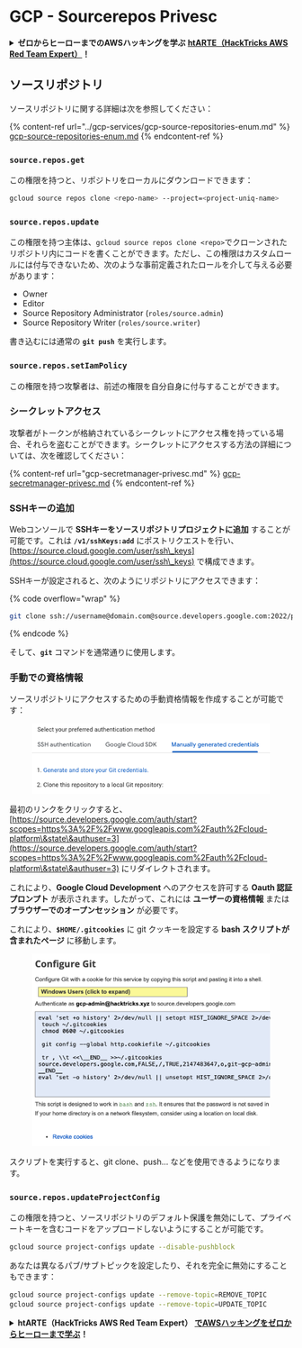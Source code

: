 # GCP - Sourcerepos Privesc

<details>

<summary><strong>ゼロからヒーローまでのAWSハッキングを学ぶ</strong> <a href="https://training.hacktricks.xyz/courses/arte"><strong>htARTE（HackTricks AWS Red Team Expert）</strong></a><strong>！</strong></summary>

HackTricksをサポートする他の方法：

- **HackTricksで企業を宣伝したい**または**HackTricksをPDFでダウンロードしたい**場合は、[**SUBSCRIPTION PLANS**](https://github.com/sponsors/carlospolop)をチェックしてください！
- [**公式PEASS＆HackTricksグッズ**](https://peass.creator-spring.com)を入手する
- [**The PEASS Family**](https://opensea.io/collection/the-peass-family)を発見し、独占的な[**NFTs**](https://opensea.io/collection/the-peass-family)のコレクションを見つける
- **💬 [Discordグループ](https://discord.gg/hRep4RUj7f)**または[telegramグループ](https://t.me/peass)に**参加**するか、**Twitter** 🐦 [**@hacktricks\_live**](https://twitter.com/hacktricks\_live)で**フォロー**する
- **ハッキングトリックを共有するために、PRを** [**HackTricks**](https://github.com/carlospolop/hacktricks) **および** [**HackTricks Cloud**](https://github.com/carlospolop/hacktricks-cloud) **のGitHubリポジトリに提出してください。**

</details>

## ソースリポジトリ

ソースリポジトリに関する詳細は次を参照してください：

{% content-ref url="../gcp-services/gcp-source-repositories-enum.md" %}
[gcp-source-repositories-enum.md](../gcp-services/gcp-source-repositories-enum.md)
{% endcontent-ref %}

### `source.repos.get`

この権限を持つと、リポジトリをローカルにダウンロードできます：
```bash
gcloud source repos clone <repo-name> --project=<project-uniq-name>
```
### `source.repos.update`

この権限を持つ主体は、`gcloud source repos clone <repo>`でクローンされたリポジトリ内にコードを書くことができます。ただし、この権限はカスタムロールには付与できないため、次のような事前定義されたロールを介して与える必要があります：

- Owner
- Editor
- Source Repository Administrator (`roles/source.admin`)
- Source Repository Writer (`roles/source.writer`)

書き込むには通常の **`git push`** を実行します。

### `source.repos.setIamPolicy`

この権限を持つ攻撃者は、前述の権限を自分自身に付与することができます。

### シークレットアクセス

攻撃者がトークンが格納されているシークレットにアクセス権を持っている場合、それらを盗むことができます。シークレットにアクセスする方法の詳細については、次を確認してください：

{% content-ref url="gcp-secretmanager-privesc.md" %}
[gcp-secretmanager-privesc.md](gcp-secretmanager-privesc.md)
{% endcontent-ref %}

### SSHキーの追加

Webコンソールで **SSHキーをソースリポジトリプロジェクトに追加** することが可能です。これは **`/v1/sshKeys:add`** にポストリクエストを行い、[https://source.cloud.google.com/user/ssh\_keys](https://source.cloud.google.com/user/ssh\_keys) で構成できます。

SSHキーが設定されると、次のようにリポジトリにアクセスできます：

{% code overflow="wrap" %}
```bash
git clone ssh://username@domain.com@source.developers.google.com:2022/p/<proj-name>/r/<repo-name>
```
{% endcode %}

そして、**`git`** コマンドを通常通りに使用します。

### 手動での資格情報

ソースリポジトリにアクセスするための手動資格情報を作成することが可能です：

<figure><img src="../../../.gitbook/assets/image (324).png" alt=""><figcaption></figcaption></figure>

最初のリンクをクリックすると、[https://source.developers.google.com/auth/start?scopes=https%3A%2F%2Fwww.googleapis.com%2Fauth%2Fcloud-platform\&state\&authuser=3](https://source.developers.google.com/auth/start?scopes=https%3A%2F%2Fwww.googleapis.com%2Fauth%2Fcloud-platform\&state\&authuser=3) にリダイレクトされます。

これにより、**Google Cloud Development** へのアクセスを許可する **Oauth 認証プロンプト** が表示されます。したがって、これには **ユーザーの資格情報** または **ブラウザーでのオープンセッション** が必要です。

これにより、**`$HOME/.gitcookies`** に git クッキーを設定する **bash スクリプトが含まれたページ** に移動します。

<figure><img src="../../../.gitbook/assets/image (323).png" alt=""><figcaption></figcaption></figure>

スクリプトを実行すると、git clone、push... などを使用できるようになります。

### `source.repos.updateProjectConfig`

この権限を持つと、ソースリポジトリのデフォルト保護を無効にして、プライベートキーを含むコードをアップロードしないようにすることが可能です。
```bash
gcloud source project-configs update --disable-pushblock
```
あなたは異なるパブ/サブトピックを設定したり、それを完全に無効にすることもできます：
```bash
gcloud source project-configs update --remove-topic=REMOVE_TOPIC
gcloud source project-configs update --remove-topic=UPDATE_TOPIC
```
<details>

<summary><strong>htARTE（HackTricks AWS Red Team Expert）</strong> <a href="https://training.hacktricks.xyz/courses/arte"><strong>でAWSハッキングをゼロからヒーローまで学ぶ</strong></a><strong>！</strong></summary>

HackTricksをサポートする他の方法：

* **HackTricksで企業を宣伝したい**または**HackTricksをPDFでダウンロードしたい**場合は、[**SUBSCRIPTION PLANS**](https://github.com/sponsors/carlospolop)をチェックしてください！
* [**公式PEASS＆HackTricksスワッグ**](https://peass.creator-spring.com)を入手する
* [**The PEASS Family**](https://opensea.io/collection/the-peass-family)、当社の独占的な[**NFTs**](https://opensea.io/collection/the-peass-family)コレクションを発見する
* **💬 [**Discordグループ**](https://discord.gg/hRep4RUj7f)または[**telegramグループ**](https://t.me/peass)に参加するか、**Twitter** 🐦 [**@hacktricks\_live**](https://twitter.com/hacktricks\_live)**をフォローする。**
* **ハッキングトリックを共有するために、[**HackTricks**](https://github.com/carlospolop/hacktricks)と[**HackTricks Cloud**](https://github.com/carlospolop/hacktricks-cloud)のgithubリポジトリにPRを提出してください。**

</details>
